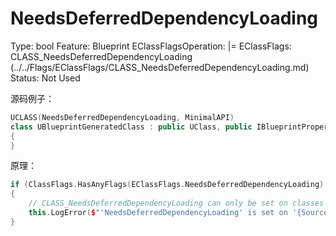 # NeedsDeferredDependencyLoading

Type: bool
Feature: Blueprint
EClassFlagsOperation: |=
EClassFlags: CLASS_NeedsDeferredDependencyLoading (../../Flags/EClassFlags/CLASS_NeedsDeferredDependencyLoading.md)
Status: Not Used

源码例子：

```cpp
UCLASS(NeedsDeferredDependencyLoading, MinimalAPI)
class UBlueprintGeneratedClass : public UClass, public IBlueprintPropertyGuidProvider
{
}
```

原理：

```cpp
if (ClassFlags.HasAnyFlags(EClassFlags.NeedsDeferredDependencyLoading) && !IsChildOf(Session.UClass))
{
	// CLASS_NeedsDeferredDependencyLoading can only be set on classes derived from UClass
	this.LogError($"'NeedsDeferredDependencyLoading' is set on '{SourceName}' but the flag can only be used with classes derived from UClass.");
}
```